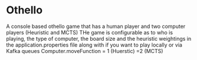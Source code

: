 # Othello

A console based othello game that has a human player and two computer players (Heuristic and MCTS) THe game is configurable as to who is playing, the type of computer, the board size and the heuristic weightings in the application.properties file along with if you want to play locally or via Kafka queues Computer.moveFunction = 1 (Huerstic) =2 (MCTS)
